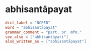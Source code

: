 # abhisantāpayat

``` toml
dict_label = "NCPED"
word = "abhisantāpayat"
grammar_comment = "part. pr. mfn."
see_also = ["abhisantāyati"]
also_written_as = ["abhisantāpayat"]
```

